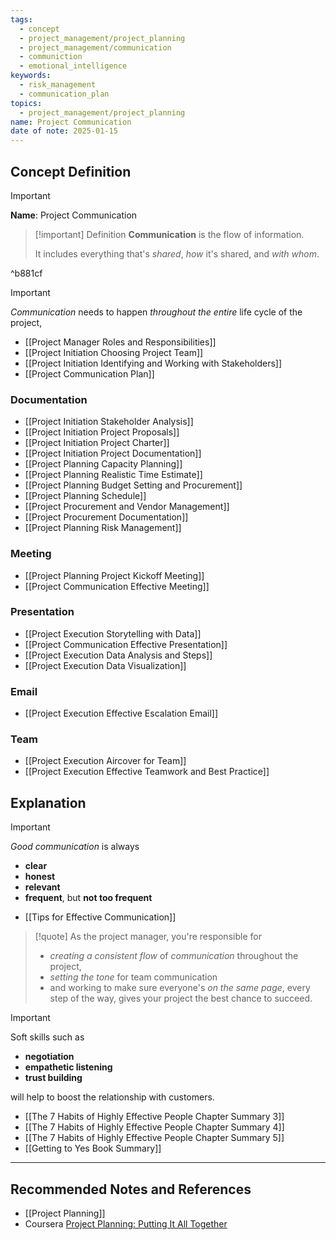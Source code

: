 ```yaml
---
tags:
  - concept
  - project_management/project_planning
  - project_management/communication
  - communiction
  - emotional_intelligence
keywords:
  - risk_management
  - communication_plan
topics:
  - project_management/project_planning
name: Project Communication
date of note: 2025-01-15
---
```


## Concept Definition

>[!important]
>**Name**: Project Communication

>[!important] Definition
>**Communication** is the flow of information. 
>
>It includes everything that's *shared*, *how* it's shared, and *with whom*.

^b881cf


>[!important]
>*Communication* needs to happen *throughout the entire* life cycle of the project,

- [[Project Manager Roles and Responsibilities]]
- [[Project Initiation Choosing Project Team]]
- [[Project Initiation Identifying and Working with Stakeholders]]
- [[Project Communication Plan]]

### Documentation

- [[Project Initiation Stakeholder Analysis]]
- [[Project Initiation Project Proposals]]
- [[Project Initiation Project Charter]]
- [[Project Initiation Project Documentation]]
- [[Project Planning Capacity Planning]]
- [[Project Planning Realistic Time Estimate]]
- [[Project Planning Budget Setting and Procurement]]
- [[Project Planning Schedule]]
- [[Project Procurement and Vendor Management]]
- [[Project Procurement Documentation]]
- [[Project Planning Risk Management]]

### Meeting

- [[Project Planning Project Kickoff Meeting]]
- [[Project Communication Effective Meeting]]


### Presentation

- [[Project Execution Storytelling with Data]]
- [[Project Communication Effective Presentation]]
- [[Project Execution Data Analysis and Steps]]
- [[Project Execution Data Visualization]]

### Email

- [[Project Execution Effective Escalation Email]]

### Team

- [[Project Execution Aircover for Team]]
- [[Project Execution Effective Teamwork and Best Practice]]


## Explanation

>[!important] 
>*Good communication* is always
>- **clear**
>- **honest** 
>- **relevant**
>- **frequent**, but **not too frequent**

- [[Tips for Effective Communication]]

>[!quote]
>As the project manager, you're responsible for 
>- *creating a consistent flow* of *communication* throughout the project, 
>- *setting the tone* for team communication 
>- and working to make sure everyone's *on the same page*, every step of the way, gives your project the best chance to succeed.

>[!important]
>Soft skills such as 
>- **negotiation**
>- **empathetic listening**
>- **trust building**
>  
>will help to boost the relationship with customers.  

- [[The 7 Habits of Highly Effective People Chapter Summary 3]]
- [[The 7 Habits of Highly Effective People Chapter Summary 4]]
- [[The 7 Habits of Highly Effective People Chapter Summary 5]]
- [[Getting to Yes Book Summary]]



-----------
##  Recommended Notes and References


- [[Project Planning]]
- Coursera [Project Planning: Putting It All Together](https://www.coursera.org/learn/project-planning-google/home/welcome)